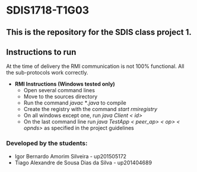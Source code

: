 # SDIS1718-T1G03

## This is the repository for the SDIS class project 1.

## Instructions to run
At the time of delivery the RMI communication is not 100% functional. All the sub-protocols
work correctly.
   
- __RMI Instructions (Windows tested only)__
  - Open several command lines
  - Move to the sources directory
  - Run the command *javac* **.java* to compile
  - Create the registry with the command *start rmiregistry*
  - On all windows except one, run *java* *Client* *< id>*
  - On the last command line run *java TestApp < peer_ap> < op> < opnds>* as specified in the project guidelines

### Developed by the students:
- Igor Bernardo Amorim Silveira - up201505172
- Tiago Alexandre de Sousa Dias da Silva - up201404689
